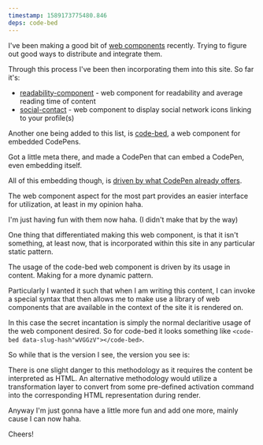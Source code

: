 ```yaml
---
timestamp: 1589173775480.846
deps: code-bed 
---
```

I've been making a good bit of [web components](https://developer.mozilla.org/en-US/docs/Web/Web_Components) recently. Trying to figure out good ways to distribute and integrate them.

Through this process I've been then incorporating them into this site. So far it's:

- [readability-component](https://github.com/rcasto/readability-component) - web component for readability and average reading time of content
- [social-contact](https://github.com/rcasto/social-contact) - web component to display social network icons linking to your profile(s)

Another one being added to this list, is [code-bed](https://github.com/rcasto/code-bed), a web component for embedded CodePens.

<code-bed data-slug-hash="ExVoXKW"></code-bed>

Got a little meta there, and made a CodePen that can embed a CodePen, even embedding itself.

All of this embedding though, is [driven by what CodePen already offers](https://blog.codepen.io/documentation/embedded-pens/).

The web component aspect for the most part provides an easier interface for utilization, at least in my opinion haha.

<code-bed data-slug-hash="JBlCc"></code-bed>

I'm just having fun with them now haha. (I didn't make that by the way)

One thing that differentiated making this web component, is that it isn't something, at least now, that is incorporated within this site in any particular static pattern.

The usage of the code-bed web component is driven by its usage in content. Making for a more dynamic pattern.

Particularly I wanted it such that when I am writing this content, I can invoke a special syntax that then allows me to make use a library of web components that are available in the context of the site it is rendered on.

In this case the secret incantation is simply the normal declaritive usage of the web component desired. So for code-bed it looks something like `<code-bed data-slug-hash"wVGGzV"></code-bed>`.

So while that is the version I see, the version you see is:

<code-bed data-slug-hash="wVGGzV"></code-bed>

There is one slight danger to this methodology as it requires the content be interpreted as HTML. An alternative methodology would utilize a transformation layer to convert from some pre-defined activation command into the corresponding HTML representation during render.

Anyway I'm just gonna have a little more fun and add one more, mainly cause I can now haha.

Cheers!

<code-bed data-slug-hash="jcLia" data-height="500"></code-bed>

